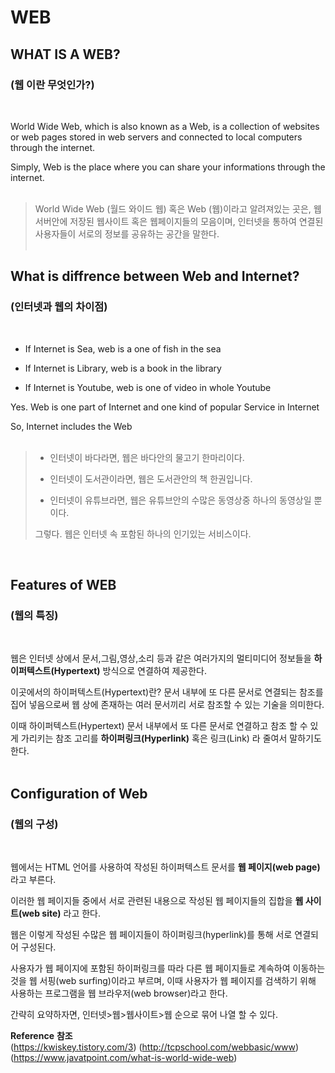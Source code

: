 # WEB

## WHAT IS A WEB? 
### (웹 이란 무엇인가?)
<br/>

  World Wide Web, which is also known as a Web, is a collection of websites or web pages stored in web servers and connected to local computers through the internet.

 Simply, Web is the place where you can share your informations through the internet.<br></br>

> World Wide Web (월드 와이드 웹) 혹은 Web (웹)이라고 알려져있는 곳은, 웹서버안에 저장된 웹사이트 혹은 웹페이지들의 모음이며, 인터넷을 통하여 연결된 사용자들이 서로의 정보를 공유하는 공간을 말한다.<br/><br/>

## What is diffrence between Web and Internet? 
### (인터넷과 웹의 차이점)
<br/>


* If Internet is Sea, web is a one of fish in the sea

* If Internet is Library, web is a book in the library

* If Internet is Youtube, web is one of video in whole Youtube

Yes. Web is one part of Internet and one kind of popular Service in Internet

So, Internet includes the Web <br></br>

> * 인터넷이 바다라면, 웹은 바다안의 물고기 한마리이다.
> 
> * 인터넷이 도서관이라면, 웹은 도서관안의 책 한권입니다.
>
> * 인터넷이 유튜브라면, 웹은 유튜브안의 수많은 동영상중 하나의 동영상일 뿐이다.
> >
> 그렇다. 웹은 인터넷 속 포함된 하나의 인기있는 서비스이다.

<br/>

## Features of WEB
### (웹의 특징)
<br/>


웹은 인터넷 상에서 문서,그림,영상,소리 등과 같은 여러가지의 멀티미디어 정보들을 **하이퍼텍스트(Hypertext)** 방식으로 연결하여 제공한다.

이곳에서의 하이퍼텍스트(Hypertext)란? 문서 내부에 또 다른 문서로 연결되는 참조를 집어 넣음으로써 웹 상에 존재하는 여러 문서끼리 서로 참조할 수 있는 기술을 의미한다.

이때 하이퍼텍스트(Hypertext) 문서 내부에서 또 다른 문서로 연결하고 참조 할 수 있게 가리키는 참조 고리를 **하이퍼링크(Hyperlink)** 혹은 링크(Link) 라 줄여서 말하기도 한다.
<br/>
<br/>

## Configuration of Web
### (웹의 구성)
<br/>

웹에서는 HTML 언어를 사용하여 작성된 하이퍼텍스트 문서를 **웹 페이지(web page)** 라고 부른다.

이러한 웹 페이지들 중에서 서로 관련된 내용으로 작성된 웹 페이지들의 집합을 **웹 사이트(web site)** 라고 한다.

웹은 이렇게 작성된 수많은 웹 페이지들이 하이퍼링크(hyperlink)를 통해 서로 연결되어 구성된다.

사용자가 웹 페이지에 포함된 하이퍼링크를 따라 다른 웹 페이지들로 계속하여 이동하는 것을 웹 서핑(web surfing)이라고 부르며, 이때 사용자가 웹 페이지를  검색하기 위해 사용하는 프로그램을 웹 브라우저(web browser)라고 한다.

간략히 요약하자면, 인터넷>웹>웹사이트>웹 순으로 묶어 나열 할 수 있다.

**Reference**
**참조**<br/>
(https://kwiskey.tistory.com/3)
(http://tcpschool.com/webbasic/www)
(https://www.javatpoint.com/what-is-world-wide-web)